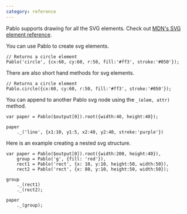 ```yaml
---
category: reference
---
```


Pablo supports drawing for all the SVG elements. Check out [MDN's SVG element reference](https://developer.mozilla.org/en/SVG/Element).

You can use Pablo to create svg elements.
    
    // Returns a circle element
    Pablo('circle', {cx:60, cy:60, r:50, fill:'#ff3', stroke:'#050'});

There are also short hand methods for svg elements.

    // Returns a circle element
    Pablo.circle({cx:60, cy:60, r:50, fill:'#ff3', stroke:'#050'});

You can append to another Pablo svg node using the `_(elem, attr)` method.

    var paper = Pablo($output[0]).root({width:40, height:40});

    paper
        ._('line', {x1:10, y1:5, x2:40, y2:40, stroke:'purple'})

Here is an example creating a nested svg structure.

    var paper = Pablo($output[0]).root({width:200, height:40}),
        group = Pablo('g', {fill: 'red'}),
        rect1 = Pablo('rect', {x: 10, y:10, height:50, width:50}),
        rect2 = Pablo('rect', {x: 80, y:10, height:50, width:50});

    group
        ._(rect1)
        ._(rect2);

    paper
        ._(group);